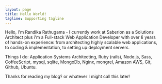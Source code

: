 ```yaml
---
layout: page
title: Hello World!
tagline: Supporting tagline
---
```




Hello, I'm Randika Rathugama - I currently work at Saberion as a Solutions Architect plus i'm a Full-stack Web Application Developer with over 8 years of hands-on experience: from architecting highly scalable web applications, to coding & implementation, to setting up deployment servers.


Things I do: Application Systems Architecting, Ruby (rails), Node.js, Sass, CoffeeScript, mysql, sqlite, MongoDb, Nginx, mongrel, Amazon AWS, Git, Github, Ubuntu.


Thanks for reading my blog? or whatever I might call this later!






